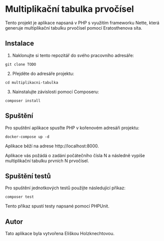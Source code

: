 # Multiplikační tabulka prvočísel

Tento projekt je aplikace napsaná v PHP s využitím frameworku Nette, která generuje multiplikační tabulku prvočísel pomocí Eratosthenova síta.

## Instalace

1. Naklonujte si tento repozitář do svého pracovního adresáře:
```
git clone TODO
```

2. Přejděte do adresáře projektu:
```
cd multiplikacni-tabulka
```

3. Nainstalujte závislosti pomocí Composeru:
```
composer install
```

## Spuštění

Pro spuštění aplikace spusťte PHP v kořenovém adresáři projektu:
```
docker-compose up -d
```
Aplikace běží na adrese http://localhost:8000.

Aplikace vás požádá o zadání počátečního čísla N a následně vypíše multiplikační tabulku prvních N prvočísel.


## Spuštění testů

Pro spuštění jednotkových testů použijte následující příkaz:
```
composer test
```

Tento příkaz spustí testy napsané pomocí PHPUnit.


## Autor

Tato aplikace byla vytvořena Eliškou Holzknechtovou.
